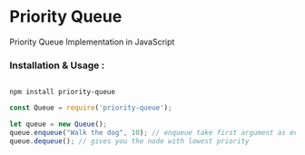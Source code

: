 # Priority Queue

Priority Queue Implementation in JavaScript

### Installation & Usage :

```Installation

npm install priority-queue

```

```Javascript
const Queue = require('priority-queue');

let queue = new Queue();
queue.enqueue("Walk the dog", 10); // enqueue take first argument as event and second argument as priority. Priority 1 is greater than 2
queue.dequeue(); // gives you the node with lowest priority
```
